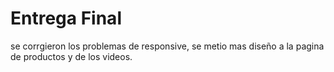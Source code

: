# Entrega Final
se corrgieron los problemas de responsive, se metio mas diseño a la pagina de productos y de los videos.
